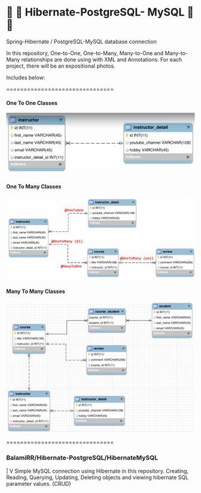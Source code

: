  # :fallen_leaf: :leaves: Hibernate-PostgreSQL- MySQL :leaves: :fallen_leaf:
Spring-Hibernate / PostgreSQL-MySQL database connection

In this repository, One-to-One, One-to-Many, Many-to-One and Many-to-Many relationships are done using with XML and Annotations. For each project, there will be an expositional photos.

Includes below:

===============================

#### One To One Classes

  ![alt text](./OneToOne.png)
  
#### One To Many Classes

  ![alt text](./OneToMany.png)
  
#### Many To Many Classes

  ![alt text](./ManyToMany.png)


===============================

### BalamiRR/Hibernate-PostgreSQL/HibernateMySQL
 |
 V
Simple MySQL connection using Hibernate in this repository.
Creating, Reading, Querying, Updating, Deleting objects and viewing hibernate SQL parameter values. (CRUD)





